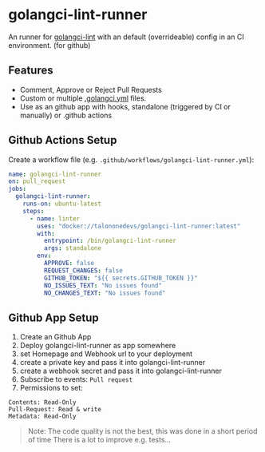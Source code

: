 # golangci-lint-runner

An runner for [golangci-lint](github.com/golangci/golangci-lint) with an default (overrideable) config in an CI environment. (for github)

## Features
* Comment, Approve or Reject Pull Requests
* Custom or multiple [.golangci.yml](https://github.com/golangci/golangci-lint/blob/master/.golangci.example.yml) files.
* Use as an github app with hooks, standalone (triggered by CI or manually) or .github actions

## Github Actions Setup
Create a workflow file (e.g. `.github/workflows/golangci-lint-runner.yml`):
```yml
name: golangci-lint-runner
on: pull_request
jobs:
  golangci-lint-runner:
    runs-on: ubuntu-latest
    steps:
      - name: linter
        uses: "docker://talononedevs/golangci-lint-runner:latest"
        with:
          entrypoint: /bin/golangci-lint-runner
          args: standalone
        env:
          APPROVE: false
          REQUEST_CHANGES: false
          GITHUB_TOKEN: "${{ secrets.GITHUB_TOKEN }}"
          NO_ISSUES_TEXT: "No issues found"
          NO_CHANGES_TEXT: "No issues found"
``` 

## Github App Setup
1. Create an Github App
1. Deploy golangci-lint-runner as app somewhere
1. set Homepage and Webhook url to your deployment
1. create a private key and pass it into golangci-lint-runner
1. create a webhook secret and pass it into golangci-lint-runner
1. Subscribe to events: `Pull request`
1. Permissions to set:
```
Contents: Read-Only
Pull-Request: Read & write
Metadata: Read-Only
```


> Note: The code quality is not the best, this was done in a short period of time
> There is a lot to improve e.g. tests...